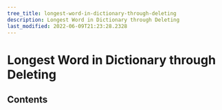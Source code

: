 ```yaml
---
tree_title: longest-word-in-dictionary-through-deleting
description: Longest Word in Dictionary through Deleting
last_modified: 2022-06-09T21:23:28.2328
---
```


# Longest Word in Dictionary through Deleting

## Contents
